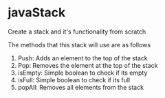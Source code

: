 # javaStack
Create a stack and it's functionality from scratch

The methods that this stack will use are as follows
1) Push: Adds an element to the top of the stack
2) Pop: Removes the element at the top of the stack
3) isEmpty: Simple boolean to check if its empty
4) isFull: Simple boolean to check if its full
5) popAll: Removes all elements from the stack
